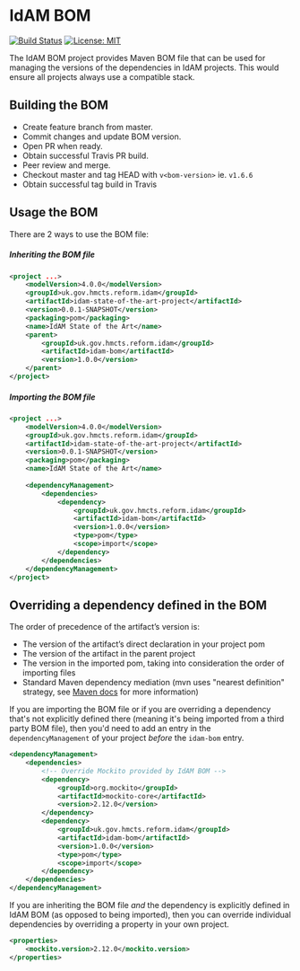 # IdAM BOM

[![Build Status](https://travis-ci.org/hmcts/idam-bom.svg?branch=master)](https://travis-ci.org/hmcts/idam-bom)
[![License: MIT](https://img.shields.io/badge/license-MIT-green.svg)](https://github.com/hmcts/idam-bom/blob/master/LICENSE)

The IdAM BOM project provides Maven BOM file that can be used for managing the versions of the dependencies in IdAM 
projects. This would ensure all projects always use a compatible stack.

## Building the BOM

- Create feature branch from master.
- Commit changes and update BOM version.
- Open PR when ready.
- Obtain successful Travis PR build.
- Peer review and merge.
- Checkout master and tag HEAD with `v<bom-version>` ie. `v1.6.6`
- Obtain successful tag build in Travis

## Usage the BOM

There are 2 ways to use the BOM file:

##### Inheriting the BOM file
```xml
<project ...>
    <modelVersion>4.0.0</modelVersion>
    <groupId>uk.gov.hmcts.reform.idam</groupId>
    <artifactId>idam-state-of-the-art-project</artifactId>
    <version>0.0.1-SNAPSHOT</version>
    <packaging>pom</packaging>
    <name>IdAM State of the Art</name>
    <parent>
        <groupId>uk.gov.hmcts.reform.idam</groupId>
        <artifactId>idam-bom</artifactId>
        <version>1.0.0</version>
    </parent>
</project>
```

##### Importing the BOM file
```xml
<project ...>
    <modelVersion>4.0.0</modelVersion>
    <groupId>uk.gov.hmcts.reform.idam</groupId>
    <artifactId>idam-state-of-the-art-project</artifactId>
    <version>0.0.1-SNAPSHOT</version>
    <packaging>pom</packaging>
    <name>IdAM State of the Art</name>
         
    <dependencyManagement>
        <dependencies>
            <dependency>
                <groupId>uk.gov.hmcts.reform.idam</groupId>
                <artifactId>idam-bom</artifactId>
                <version>1.0.0</version>
                <type>pom</type>
                <scope>import</scope>
            </dependency>
        </dependencies>
    </dependencyManagement>
</project>
```

## Overriding a dependency defined in the BOM
The order of precedence of the artifact’s version is:

* The version of the artifact’s direct declaration in your project pom
* The version of the artifact in the parent project
* The version in the imported pom, taking into consideration the order of importing files
* Standard Maven dependency mediation (mvn uses "nearest definition" strategy, see [Maven docs](http://people.apache.org/~jvanzyl/maven-3.1.1/guides/introduction/introduction-to-dependency-mechanism.html) for more information)

If you are importing the BOM file or if you are overriding a dependency that's not explicitly defined there (meaning 
it's being imported from a third party BOM file), then you'd need to add an entry in the `dependencyManagement` of your 
project *before* the `idam-bom` entry.
```xml
<dependencyManagement>
    <dependencies>
        <!-- Override Mockito provided by IdAM BOM -->
        <dependency>
            <groupId>org.mockito</groupId>
            <artifactId>mockito-core</artifactId>
            <version>2.12.0</version>
        </dependency>
        <dependency>
            <groupId>uk.gov.hmcts.reform.idam</groupId>
            <artifactId>idam-bom</artifactId>
            <version>1.0.0</version>
            <type>pom</type>
            <scope>import</scope>
        </dependency>
    </dependencies>
</dependencyManagement>
```

If you are inheriting the BOM file *and* the dependency is explicitly defined in IdAM BOM (as opposed to being 
imported), then you can override individual dependencies by overriding a property in your own project. 
```xml
<properties>
    <mockito.version>2.12.0</mockito.version>
</properties>
```
